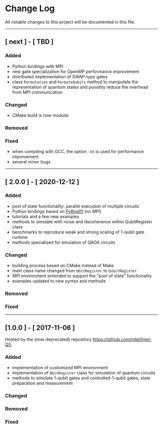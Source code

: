 # Change Log

All notable changes to this project will be documented in this file.

----

## [ next ] - [ TBD ]

### Added
- Python bindings with MPI
- new gate specialization for OpenMP performance improvement
- distributed implementation of SWAP-type gates
- class `Permutation` and `PermuteQubits` method to manipulate the representation
  of quantum states and possibly reduce the overhead from MPI communication

### Changed
- CMake build is now modular

### Removed

### Fixed
- when compiling with GCC, the option `-O3` is used for performance improvement
- several minor bugs

----

## [ 2.0.0 ] - [ 2020-12-12 ]

### Added
- pool of state functionality: parallel execution of multiple circuits
- Python bindings based on [PyBind11](https://github.com/pybind/pybind11) (no MPI)
- tutorials and a few new examples
- methods to simulate with noise and decoherence within QubitRegister class
- benchmarks to reproduce weak and strong scaling of 1-qubit gate runtime
- methods specialized for emulation of QAOA circuits

### Changed
- building process based on CMake instead of Make
- main class name changed from `QbitRegister` to `QubitRegister`
- MPI environment extended to support the "pool of state" functionality
- examples updated to new syntax and methods

### Removed

### Fixed

----

## [1.0.0 ] - [ 2017-11-06 ]

Hosted by the (now deprecated) repository <https://github.com/intel/Intel-QS>.

### Added
- implementation of customized MPI environment
- implementation of `QbitRegister` class for simulation of quantum circuits
- methods to simulate 1-qubit gates and controlled-1-qubit gates,
  state preparation and measurement

### Changed

### Removed

### Fixed

